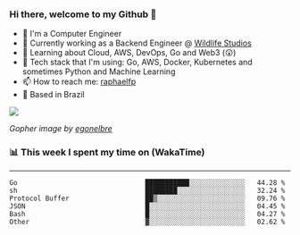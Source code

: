 ### Hi there, welcome to my Github 👋

- 📖 I'm a Computer Engineer
- 🔭 Currently working as a Backend Engineer @ [Wildlife Studios](https://wildlifestudios.com/)
- 🌱 Learning about Cloud, AWS, DevOps, Go and Web3 (😲)
- 🚀 Tech stack that I'm using: Go, AWS, Docker, Kubernetes and sometimes Python and Machine Learning
- 📫 How to reach me: [raphaelfp](https://linkedin.com/in/raphaelfp)
- 🏡 Based in Brazil

![](https://github.com/raphaelfp/gophers/blob/master/.thumb/animation/morning-coffee-3x.gif)

*Gopher image by [egonelbre](https://github.com/egonelbre/)*

### 📊 This week I spent my time on (WakaTime)

---

<!--START_SECTION:waka-->

```text
Go                                ███████████░░░░░░░░░░░░░░   44.28 %
sh                                ████████░░░░░░░░░░░░░░░░░   32.24 %
Protocol Buffer                   ██▒░░░░░░░░░░░░░░░░░░░░░░   09.76 %
JSON                              █░░░░░░░░░░░░░░░░░░░░░░░░   04.45 %
Bash                              █░░░░░░░░░░░░░░░░░░░░░░░░   04.27 %
Other                             ▓░░░░░░░░░░░░░░░░░░░░░░░░   02.62 %
```

<!--END_SECTION:waka-->
